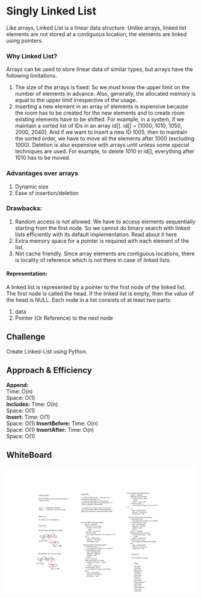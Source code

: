 # Singly Linked List

Like arrays, Linked List is a linear data structure. Unlike arrays, linked list elements are not stored at a contiguous location; the elements are linked using pointers.

### Why Linked List?

Arrays can be used to store linear data of similar types, but arrays have the following limitations.

1. The size of the arrays is fixed: So we must know the upper limit on the number of elements in advance. Also, generally, the allocated memory is equal to the upper limit irrespective of the usage.
2. Inserting a new element in an array of elements is expensive because the room has to be created for the new elements and to create room existing elements have to be shifted.
   For example, in a system, if we maintain a sorted list of IDs in an array id[].
   id[] = [1000, 1010, 1050, 2000, 2040].
   And if we want to insert a new ID 1005, then to maintain the sorted order, we have to move all the elements after 1000 (excluding 1000).
   Deletion is also expensive with arrays until unless some special techniques are used. For example, to delete 1010 in id[], everything after 1010 has to be moved.

### Advantages over arrays

1.  Dynamic size
2.  Ease of insertion/deletion

### Drawbacks:

1. Random access is not allowed. We have to access elements sequentially starting from the first node. So we cannot do binary search with linked lists efficiently with its default implementation. Read about it here.
2. Extra memory space for a pointer is required with each element of the list.
3. Not cache friendly. Since array elements are contiguous locations, there is locality of reference which is not there in case of linked lists.

#### Representation:

A linked list is represented by a pointer to the first node of the linked list. The first node is called the head. If the linked list is empty, then the value of the head is NULL.
Each node in a list consists of at least two parts:

1. data
2. Pointer (Or Reference) to the next node

## Challenge

Create Linked-List using Python.

## Approach & Efficiency

**Append:**  
Time: O(n)  
Space: O(1)  
**Includes:**
Time: O(n)  
Space: O(1)  
**Insert:**
Time: O(1)  
Space: O(1)
**InsertBefore:**
Time: O(n)  
Space: O(1)
**InsertAfter:**
Time: O(n)  
Space: O(1)

## WhiteBoard

![Linked_Lists](linked_lists_insert_before_after.png)
